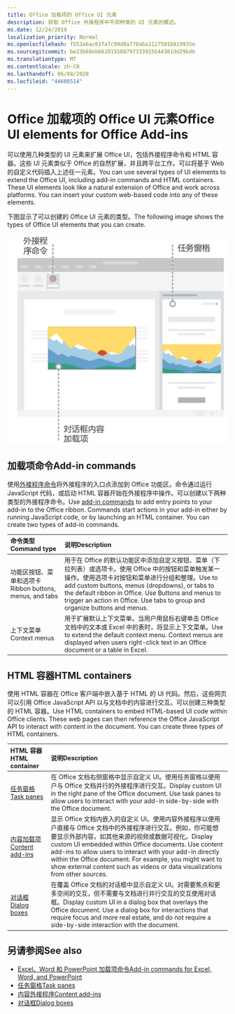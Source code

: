 ```yaml
---
title: Office 加载项的 Office UI 元素
description: 获取 Office 外接程序中不同种类的 UI 元素的概述。
ms.date: 12/24/2019
localization_priority: Normal
ms.openlocfilehash: f553a6ac63fa7c99d8a770a6a1127591b819935e
ms.sourcegitcommit: be23b68eb661015508797333915b44381dd29bdb
ms.translationtype: MT
ms.contentlocale: zh-CN
ms.lasthandoff: 06/08/2020
ms.locfileid: "44608514"
---
```

# <a name="office-ui-elements-for-office-add-ins"></a><span data-ttu-id="00c99-103">Office 加载项的 Office UI 元素</span><span class="sxs-lookup"><span data-stu-id="00c99-103">Office UI elements for Office Add-ins</span></span>

<span data-ttu-id="00c99-p101">可以使用几种类型的 UI 元素来扩展 Office UI，包括外接程序命令和 HTML 容器。这些 UI 元素类似于 Office 的自然扩展，并且跨平台工作。可以将基于 Web 的自定义代码插入上述任一元素。</span><span class="sxs-lookup"><span data-stu-id="00c99-p101">You can use several types of UI elements to extend the Office UI, including add-in commands and HTML containers. These UI elements look like a natural extension of Office and work across platforms. You can insert your custom web-based code into any of these elements.</span></span>

<span data-ttu-id="00c99-107">下图显示了可以创建的 Office UI 元素的类型。</span><span class="sxs-lookup"><span data-stu-id="00c99-107">The following image shows the types of Office UI elements that you can create.</span></span>

![在 Office 文档的功能区、任务窗格和对话框上显示外接程序命令的图像](../images/add-in-ui-elements.png)

## <a name="add-in-commands"></a><span data-ttu-id="00c99-109">加载项命令</span><span class="sxs-lookup"><span data-stu-id="00c99-109">Add-in commands</span></span>

<span data-ttu-id="00c99-p102">使用[外接程序命令](add-in-commands.md)将外接程序的入口点添加到 Office 功能区。命令通过运行 JavaScript 代码，或启动 HTML 容器开始在外接程序中操作。可以创建以下两种类型的外接程序命令。</span><span class="sxs-lookup"><span data-stu-id="00c99-p102">Use [add-in commands](add-in-commands.md) to add entry points to your add-in to the Office ribbon. Commands start actions in your add-in either by running JavaScript code, or by launching an HTML container. You can create two types of add-in commands.</span></span>

|<span data-ttu-id="00c99-113">**命令类型**</span><span class="sxs-lookup"><span data-stu-id="00c99-113">**Command type**</span></span>|<span data-ttu-id="00c99-114">**说明**</span><span class="sxs-lookup"><span data-stu-id="00c99-114">**Description**</span></span>|
|:---------------|:--------------|
|<span data-ttu-id="00c99-115">功能区按钮、菜单和选项卡</span><span class="sxs-lookup"><span data-stu-id="00c99-115">Ribbon buttons, menus, and tabs</span></span>|<span data-ttu-id="00c99-p103">用于在 Office 的默认功能区中添加自定义按钮、菜单（下拉列表）或选项卡。使用 Office 中的按钮和菜单触发某一操作。使用选项卡对按钮和菜单进行分组和整理。</span><span class="sxs-lookup"><span data-stu-id="00c99-p103">Use to add custom buttons, menus (dropdowns), or tabs to the default ribbon in Office. Use Buttons and menus to trigger an action in Office. Use tabs to group and organize buttons and menus.</span></span>|
|<span data-ttu-id="00c99-119">上下文菜单</span><span class="sxs-lookup"><span data-stu-id="00c99-119">Context menus</span></span>| <span data-ttu-id="00c99-p104">用于扩展默认上下文菜单。当用户用鼠标右键单击 Office 文档中的文本或 Excel 中的表时，将显示上下文菜单。</span><span class="sxs-lookup"><span data-stu-id="00c99-p104">Use to extend the default context menu. Context menus are displayed when users right-click text in an Office document or a table in Excel.</span></span>| 

## <a name="html-containers"></a><span data-ttu-id="00c99-122">HTML 容器</span><span class="sxs-lookup"><span data-stu-id="00c99-122">HTML containers</span></span>

<span data-ttu-id="00c99-p105">使用 HTML 容器在 Office 客户端中嵌入基于 HTML 的 UI 代码。然后，这些网页可以引用 Office JavaScript API 以与文档中的内容进行交互。可以创建三种类型的 HTML 容器。</span><span class="sxs-lookup"><span data-stu-id="00c99-p105">Use HTML containers to embed HTML-based UI code within Office clients. These web pages can then reference the Office JavaScript API to interact with content in the document. You can create three types of HTML containers.</span></span>

|<span data-ttu-id="00c99-126">**HTML 容器**</span><span class="sxs-lookup"><span data-stu-id="00c99-126">**HTML container**</span></span>|<span data-ttu-id="00c99-127">**说明**</span><span class="sxs-lookup"><span data-stu-id="00c99-127">**Description**</span></span>|
|:-----------------|:--------------|
|[<span data-ttu-id="00c99-128">任务窗格</span><span class="sxs-lookup"><span data-stu-id="00c99-128">Task panes</span></span>](task-pane-add-ins.md)|<span data-ttu-id="00c99-p106">在 Office 文档右侧窗格中显示自定义 UI。使用任务窗格以便用户与 Office 文档并行的外接程序进行交互。</span><span class="sxs-lookup"><span data-stu-id="00c99-p106">Display custom UI in the right pane of the Office document. Use task panes to allow users to interact with your add-in side-by-side with the Office document.</span></span>|
|[<span data-ttu-id="00c99-131">内容加载项</span><span class="sxs-lookup"><span data-stu-id="00c99-131">Content add-ins</span></span>](content-add-ins.md)|<span data-ttu-id="00c99-p107">显示 Office 文档内嵌入的自定义 UI。使用内容外接程序以便用户直接与 Office 文档中的外接程序进行交互。例如，你可能想要显示外部内容，如其他来源的视频或数据可视化。</span><span class="sxs-lookup"><span data-stu-id="00c99-p107">Display custom UI embedded within Office documents. Use content add-ins to allow users to interact with your add-in directly within the Office document. For example, you might want to show external content such as videos or data visualizations from other sources.</span></span> |
|[<span data-ttu-id="00c99-135">对话框</span><span class="sxs-lookup"><span data-stu-id="00c99-135">Dialog boxes</span></span>](dialog-boxes.md)|<span data-ttu-id="00c99-p108">在覆盖 Office 文档的对话框中显示自定义 UI。对需要焦点和更多空间的交互，但不需要与文档进行并行交互的交互使用对话框。</span><span class="sxs-lookup"><span data-stu-id="00c99-p108">Display custom UI in a dialog box that overlays the Office document. Use a dialog box for interactions that require focus and more real estate, and do not require a side-by-side interaction with the document.</span></span>|

## <a name="see-also"></a><span data-ttu-id="00c99-138">另请参阅</span><span class="sxs-lookup"><span data-stu-id="00c99-138">See also</span></span>

- [<span data-ttu-id="00c99-139">Excel、Word 和 PowerPoint 加载项命令</span><span class="sxs-lookup"><span data-stu-id="00c99-139">Add-in commands for Excel, Word, and PowerPoint</span></span>](add-in-commands.md)
- [<span data-ttu-id="00c99-140">任务窗格</span><span class="sxs-lookup"><span data-stu-id="00c99-140">Task panes</span></span>](task-pane-add-ins.md)
- [<span data-ttu-id="00c99-141">内容外接程序</span><span class="sxs-lookup"><span data-stu-id="00c99-141">Content add-ins</span></span>](content-add-ins.md)
- [<span data-ttu-id="00c99-142">对话框</span><span class="sxs-lookup"><span data-stu-id="00c99-142">Dialog boxes</span></span>](dialog-boxes.md)
